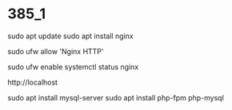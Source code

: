 # 385_1


sudo apt update
sudo apt install nginx

sudo ufw allow 'Nginx HTTP'

sudo ufw enable
systemctl status nginx

http://localhost

sudo apt install mysql-server
sudo apt install php-fpm php-mysql

